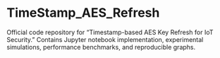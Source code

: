 # TimeStamp_AES_Refresh
Official code repository for “Timestamp-based AES Key Refresh for IoT Security.” Contains Jupyter notebook implementation, experimental simulations, performance benchmarks, and reproducible graphs.

